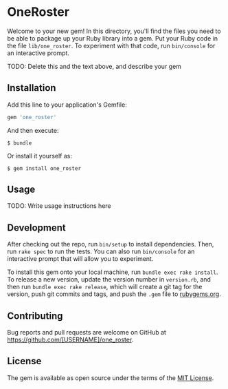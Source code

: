 # OneRoster

Welcome to your new gem! In this directory, you'll find the files you need to be able to package up your Ruby library into a gem. Put your Ruby code in the file `lib/one_roster`. To experiment with that code, run `bin/console` for an interactive prompt.

TODO: Delete this and the text above, and describe your gem

## Installation

Add this line to your application's Gemfile:

```ruby
gem 'one_roster'
```

And then execute:

    $ bundle

Or install it yourself as:

    $ gem install one_roster

## Usage

TODO: Write usage instructions here

## Development

After checking out the repo, run `bin/setup` to install dependencies. Then, run `rake spec` to run the tests. You can also run `bin/console` for an interactive prompt that will allow you to experiment.

To install this gem onto your local machine, run `bundle exec rake install`. To release a new version, update the version number in `version.rb`, and then run `bundle exec rake release`, which will create a git tag for the version, push git commits and tags, and push the `.gem` file to [rubygems.org](https://rubygems.org).

## Contributing

Bug reports and pull requests are welcome on GitHub at https://github.com/[USERNAME]/one_roster.

## License

The gem is available as open source under the terms of the [MIT License](https://opensource.org/licenses/MIT).
